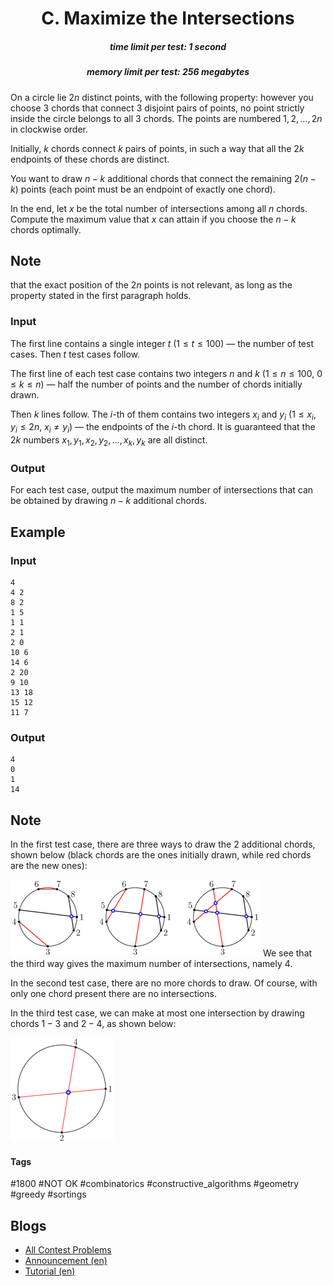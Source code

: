 <h1 style='text-align: center;'> C. Maximize the Intersections</h1>

<h5 style='text-align: center;'>time limit per test: 1 second</h5>
<h5 style='text-align: center;'>memory limit per test: 256 megabytes</h5>

On a circle lie $2n$ distinct points, with the following property: however you choose $3$ chords that connect $3$ disjoint pairs of points, no point strictly inside the circle belongs to all $3$ chords. The points are numbered $1, \, 2, \, \dots, \, 2n$ in clockwise order.

Initially, $k$ chords connect $k$ pairs of points, in such a way that all the $2k$ endpoints of these chords are distinct.

You want to draw $n - k$ additional chords that connect the remaining $2(n - k)$ points (each point must be an endpoint of exactly one chord).

In the end, let $x$ be the total number of intersections among all $n$ chords. Compute the maximum value that $x$ can attain if you choose the $n - k$ chords optimally.

## Note

 that the exact position of the $2n$ points is not relevant, as long as the property stated in the first paragraph holds.

### Input

The first line contains a single integer $t$ ($1 \le t \le 100$) — the number of test cases. Then $t$ test cases follow.

The first line of each test case contains two integers $n$ and $k$ ($1 \le n \le 100$, $0 \le k \le n$) — half the number of points and the number of chords initially drawn.

Then $k$ lines follow. The $i$-th of them contains two integers $x_i$ and $y_i$ ($1 \le x_i, \, y_i \le 2n$, $x_i \ne y_i$) — the endpoints of the $i$-th chord. It is guaranteed that the $2k$ numbers $x_1, \, y_1, \, x_2, \, y_2, \, \dots, \, x_k, \, y_k$ are all distinct.

### Output

For each test case, output the maximum number of intersections that can be obtained by drawing $n - k$ additional chords.

## Example

### Input


```text
4
4 2
8 2
1 5
1 1
2 1
2 0
10 6
14 6
2 20
9 10
13 18
15 12
11 7
```
### Output


```text
4
0
1
14
```
## Note

In the first test case, there are three ways to draw the $2$ additional chords, shown below (black chords are the ones initially drawn, while red chords are the new ones):

 ![](images/9fa55ba1a8141c2cafb3a4ae7f6b7de60d08fe80.png) We see that the third way gives the maximum number of intersections, namely $4$.

In the second test case, there are no more chords to draw. Of course, with only one chord present there are no intersections.

In the third test case, we can make at most one intersection by drawing chords $1-3$ and $2-4$, as shown below:

 ![](images/f91bbcb9d5896f538285894bfb0b5ca428aedae9.png) 

#### Tags 

#1800 #NOT OK #combinatorics #constructive_algorithms #geometry #greedy #sortings 

## Blogs
- [All Contest Problems](../Codeforces_Global_Round_15.md)
- [Announcement (en)](../blogs/Announcement_(en).md)
- [Tutorial (en)](../blogs/Tutorial_(en).md)
